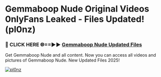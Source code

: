 # Gemmaboop Nude Original Videos 0nlyFans Leaked - Files Updated! (pl0nz)

<h3>🔴 CLICK HERE 🌐==►► <a href="https://tinyurl.com/52m3yx9h" rel="nofollow">Gemmaboop Nude Updated Files</a></h3>

Get Gemmaboop Nude and all content. Now you can access all videos and pictures of Gemmaboop Nude. New Updated Files 2025!

[![pl0nz](https://i.imgur.com/TnHtlc8.gif)](https://tinyurl.com/52m3yx9h)
